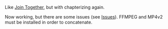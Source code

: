 Like [Join Together](http://dougscripts.com/itunes/itinfo/jointogether.php), but with chapterizing again.

Now working, but there are some issues (see [Issues](https://github.com/davidschlachter/itunes-concatenator/issues)). FFMPEG and MP4v2 must be installed in order to concatenate.
